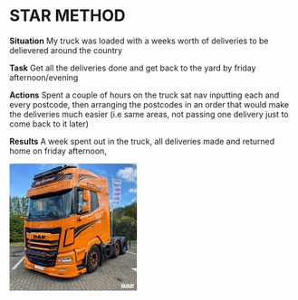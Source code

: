 # STAR METHOD

**Situation**
My truck was loaded with a weeks worth of deliveries to be delievered around the country

**Task**
Get all the deliveries done and get back to the yard by friday afternoon/evening

**Actions**
Spent a couple of hours on the truck sat nav inputting each and every postcode, then arranging the postcodes in an order that would make the deliveries much easier (i.e same areas, not passing one delivery just to come back to it later)

**Results**
A week spent out in the truck, all deliveries made and returned home on friday afternoon,

![Truck](truck.jpg)
